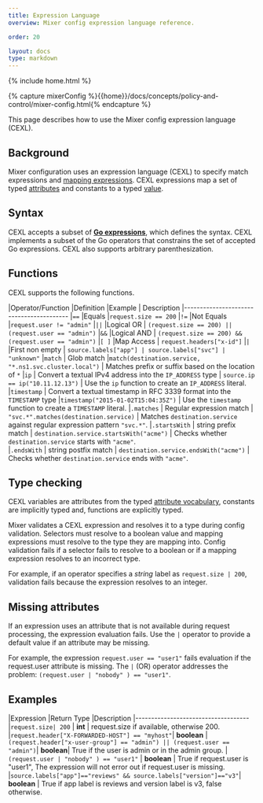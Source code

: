 ```yaml
---
title: Expression Language
overview: Mixer config expression language reference.

order: 20

layout: docs
type: markdown
---
```

{% include home.html %}

{% capture mixerConfig %}{{home}}/docs/concepts/policy-and-control/mixer-config.html{% endcapture %}

This page describes how to use the Mixer config expression language (CEXL).

## Background

Mixer configuration uses an expression language (CEXL) to specify match expressions and [mapping expressions]({{mixerConfig}}#attribute-expressions). CEXL expressions map a set of typed [attributes]({{home}}/docs/concepts/policy-and-control/attributes.html) and constants to a typed [value](https://github.com/istio/api/blob/master/mixer/v1/config/descriptor/value_type.proto#L23).
  
## Syntax

CEXL accepts a subset of **[Go expressions](https://golang.org/ref/spec#Expressions)**, which defines the syntax. CEXL implements a subset of the Go operators that constrains the set of accepted Go expressions. CEXL also supports arbitrary parenthesization.

## Functions

CEXL supports the following functions.

|Operator/Function |Definition |Example | Description
|-----------------------------------------
|`==` |Equals |`request.size == 200` 
|`!=` |Not Equals |`request.user != "admin"`
|`||` |Logical OR | `(request.size == 200) || (request.user == "admin")` 
|`&&` |Logical AND | `(request.size == 200) && (request.user == "admin")` 
|`[ ]` |Map Access | `request.headers["x-id"]`
|`|` |First non empty | `source.labels["app"] | source.labels["svc"] | "unknown"`
|`match` | Glob match |`match(destination.service, "*.ns1.svc.cluster.local")` | Matches prefix or suffix based on the location of `*`
|`ip` | Convert a textual IPv4 address into the `IP_ADDRESS` type | `source.ip == ip("10.11.12.13")` | Use the `ip` function to create an `IP_ADDRESS` literal.
|`timestamp` | Convert a textual timestamp in RFC 3339 format into the `TIMESTAMP` type |`timestamp("2015-01-02T15:04:35Z")` | Use the `timestamp` function to create a `TIMESTAMP` literal.
|`.matches` | Regular expression match | `"svc.*".matches(destination.service)` | Matches `destination.service` against regular expression pattern `"svc.*"`. 
|`.startsWith` | string prefix match | `destination.service.startsWith("acme")` | Checks whether `destination.service` starts with `"acme"`.  
|`.endsWith` | string postfix match | `destination.service.endsWith("acme")`  | Checks whether `destination.service` ends with `"acme"`.


## Type checking

CEXL variables are attributes from the typed [attribute vocabulary]({{home}}/docs/reference/config/mixer/attribute-vocabulary.html), constants are implicitly typed and, functions are explicitly typed.

Mixer validates a CEXL expression and resolves it to a type during config validation.
Selectors must resolve to a boolean value and mapping expressions must resolve to the type they are mapping into. Config validation fails if a selector fails to resolve to a boolean or if a mapping expression resolves to an incorrect type. 

For example, if an operator specifies a *string* label as `request.size | 200`, validation fails because the expression resolves to an integer.

## Missing attributes

If an expression uses an attribute that is not available during request processing, the expression evaluation fails. Use the `|` operator to provide a default value if an attribute may be missing. 

For example, the expression `request.user == "user1"` fails evaluation if the request.user attribute is missing. The `|` (OR) operator addresses the problem: `(request.user | "nobody" ) == "user1"`.

## Examples

|Expression |Return Type |Description
|------------------------------------
|`request.size| 200` |  **int** | request.size if available, otherwise 200.
|`request.header["X-FORWARDED-HOST"] == "myhost"`| **boolean** 
|`(request.header["x-user-group"] == "admin") || (request.user == "admin")`| **boolean**| True if the user is admin or in the admin group.
|`(request.user | "nobody" ) == "user1"` | **boolean** | True if request.user is "user1", The expression will not error out if request.user is missing.
|`source.labels["app"]=="reviews" && source.labels["version"]=="v3"`| **boolean** | True if app label is reviews and version label is v3, false otherwise.
